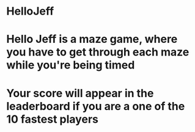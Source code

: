 # HelloJeff

# Hello Jeff is a maze game, where you have to get through each maze while you're being timed
# Your score will appear in the leaderboard if you are a one of the 10 fastest players
